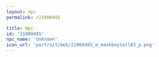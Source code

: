 ```yaml
---
layout: npc
permalink: /21000495

title: Npc
id: '21000495'
npc_name: 'Unknown'
icon_url: 'portrait/mob/21000495_m_maskboytall03_p.png'
---
```

